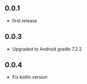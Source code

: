 ## 0.0.1

* first release

## 0.0.3

* Upgraded to Android gradle 7.2.2

## 0.0.4

* Fix kotlin version